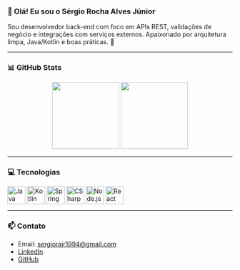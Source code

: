 ### 👋 Olá! Eu sou o Sérgio Rocha Alves Júnior

Sou desenvolvedor back-end com foco em APIs REST, validações de negócio e integrações com serviços externos. Apaixonado por arquitetura limpa, Java/Kotlin e boas práticas. 🚀

---

### 📊 GitHub Stats

<div align="center">
  <img height="150em" src="https://github-readme-stats.vercel.app/api?username=SergioRochaJr&show_icons=true&theme=radical&count_private=true"/>
  <img height="150em" src="https://github-readme-stats.vercel.app/api/top-langs/?username=SergioRochaJr&layout=compact&theme=radical"/>
</div>

---

### 💻 Tecnologias

<div style="display: inline_block">
  <img align="center" alt="Java" height="40" width="40" src="https://cdn.jsdelivr.net/gh/devicons/devicon/icons/java/java-original.svg">
  <img align="center" alt="Kotlin" height="40" width="40" src="https://cdn.jsdelivr.net/gh/devicons/devicon/icons/kotlin/kotlin-original.svg">
  <img align="center" alt="Spring" height="40" width="40" src="https://cdn.jsdelivr.net/gh/devicons/devicon/icons/spring/spring-original.svg">
  <img align="center" alt="CSharp" height="40" width="40" src="https://cdn.jsdelivr.net/gh/devicons/devicon/icons/csharp/csharp-original.svg">
  <img align="center" alt="Node.js" height="40" width="40" src="https://cdn.jsdelivr.net/gh/devicons/devicon/icons/nodejs/nodejs-original.svg">
  <img align="center" alt="React" height="40" width="40" src="https://cdn.jsdelivr.net/gh/devicons/devicon/icons/react/react-original.svg">
</div>

---

### 📫 Contato

- Email: sergiorajr1994@gmail.com  
- [LinkedIn](https://www.linkedin.com/in/sergiorochaalves)  
- [GitHub](https://github.com/SergioRochaJr)
